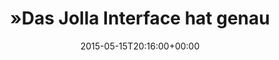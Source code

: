 ---
retweeted: false
source: <a href="http://mvilla.it/fenix" rel="nofollow">Fenix for Android</a>
entities:
  hashtags:
  - text: rustlang
    indices:
    - '121'
    - '130'
  symbols: []
  user_mentions: []
  urls: []
display_text_range:
- '0'
- '138'
favorite_count: '3'
id_str: '599307262822326273'
truncated: false
retweet_count: '2'
id: '599307262822326273'
created_at: Fri May 15 20:16:00 +0000 2015
favorited: false
full_text: "»Das Jolla Interface hat genau das richtige Level an unnötiger Komplexität
  was mir gefällt. Ich bin Arch Linux Nutzer« - #rustlang München"
lang: de
tags:
- rustlang
- pesos:twitter
date: '2015-05-15T20:16:00+00:00'
src: https://twitter.com/bascht/status/599307262822326273
original_url: https://twitter.com/bascht/status/599307262822326273
type: twitter_tweet
text: "»Das Jolla Interface hat genau das richtige Level an unnötiger Komplexität
  was mir gefällt. Ich bin Arch Linux Nutzer« - #rustlang München"
title: "»Das Jolla Interface hat genau "

---